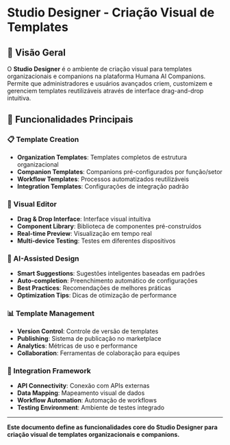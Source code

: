 # Studio Designer - Criação Visual de Templates

## 🎯 Visão Geral

O **Studio Designer** é o ambiente de criação visual para templates organizacionais e companions na plataforma Humana AI Companions. Permite que administradores e usuários avançados criem, customizem e gerenciem templates reutilizáveis através de interface drag-and-drop intuitiva.

## 🎨 Funcionalidades Principais

### **📋 Template Creation**
- **Organization Templates**: Templates completos de estrutura organizacional
- **Companion Templates**: Companions pré-configurados por função/setor
- **Workflow Templates**: Processos automatizados reutilizáveis
- **Integration Templates**: Configurações de integração padrão

### **🔧 Visual Editor**
- **Drag & Drop Interface**: Interface visual intuitiva
- **Component Library**: Biblioteca de componentes pré-construídos
- **Real-time Preview**: Visualização em tempo real
- **Multi-device Testing**: Testes em diferentes dispositivos

### **🤖 AI-Assisted Design**
- **Smart Suggestions**: Sugestões inteligentes baseadas em padrões
- **Auto-completion**: Preenchimento automático de configurações
- **Best Practices**: Recomendações de melhores práticas
- **Optimization Tips**: Dicas de otimização de performance

### **📊 Template Management**
- **Version Control**: Controle de versão de templates
- **Publishing**: Sistema de publicação no marketplace
- **Analytics**: Métricas de uso e performance
- **Collaboration**: Ferramentas de colaboração para equipes

### **🔄 Integration Framework**
- **API Connectivity**: Conexão com APIs externas
- **Data Mapping**: Mapeamento visual de dados
- **Workflow Automation**: Automação de workflows
- **Testing Environment**: Ambiente de testes integrado

---

**Este documento define as funcionalidades core do Studio Designer para criação visual de templates organizacionais e companions.** 